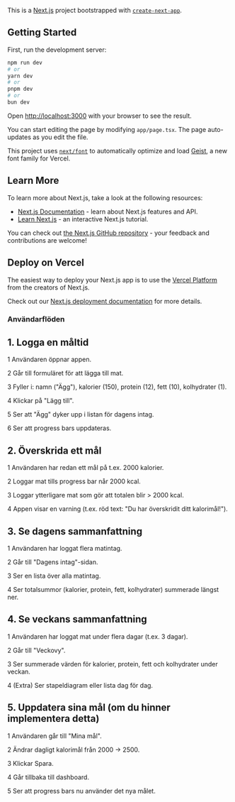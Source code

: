 This is a [Next.js](https://nextjs.org) project bootstrapped with [`create-next-app`](https://nextjs.org/docs/app/api-reference/cli/create-next-app).

## Getting Started

First, run the development server:

```bash
npm run dev
# or
yarn dev
# or
pnpm dev
# or
bun dev
```

Open [http://localhost:3000](http://localhost:3000) with your browser to see the result.

You can start editing the page by modifying `app/page.tsx`. The page auto-updates as you edit the file.

This project uses [`next/font`](https://nextjs.org/docs/app/building-your-application/optimizing/fonts) to automatically optimize and load [Geist](https://vercel.com/font), a new font family for Vercel.

## Learn More

To learn more about Next.js, take a look at the following resources:

- [Next.js Documentation](https://nextjs.org/docs) - learn about Next.js features and API.
- [Learn Next.js](https://nextjs.org/learn) - an interactive Next.js tutorial.

You can check out [the Next.js GitHub repository](https://github.com/vercel/next.js) - your feedback and contributions are welcome!

## Deploy on Vercel

The easiest way to deploy your Next.js app is to use the [Vercel Platform](https://vercel.com/new?utm_medium=default-template&filter=next.js&utm_source=create-next-app&utm_campaign=create-next-app-readme) from the creators of Next.js.

Check out our [Next.js deployment documentation](https://nextjs.org/docs/app/building-your-application/deploying) for more details.

### Användarflöden

## 1. Logga en måltid

1 Användaren öppnar appen.

2 Går till formuläret för att lägga till mat.

3 Fyller i: namn ("Ägg"), kalorier (150), protein (12), fett (10), kolhydrater (1).

4 Klickar på "Lägg till".

5 Ser att "Ägg" dyker upp i listan för dagens intag.

6 Ser att progress bars uppdateras.

## 2. Överskrida ett mål

1 Användaren har redan ett mål på t.ex. 2000 kalorier.

2 Loggar mat tills progress bar når 2000 kcal.

3 Loggar ytterligare mat som gör att totalen blir > 2000 kcal.

4 Appen visar en varning (t.ex. röd text: "Du har överskridit ditt kalorimål!").

## 3. Se dagens sammanfattning

1 Användaren har loggat flera matintag.

2 Går till "Dagens intag"-sidan.

3 Ser en lista över alla matintag.

4 Ser totalsummor (kalorier, protein, fett, kolhydrater) summerade längst ner.

## 4. Se veckans sammanfattning

1 Användaren har loggat mat under flera dagar (t.ex. 3 dagar).

2 Går till "Veckovy".

3 Ser summerade värden för kalorier, protein, fett och kolhydrater under veckan.

4 (Extra) Ser stapeldiagram eller lista dag för dag.

## 5. Uppdatera sina mål (om du hinner implementera detta)

1 Användaren går till "Mina mål".

2 Ändrar dagligt kalorimål från 2000 → 2500.

3 Klickar Spara.

4 Går tillbaka till dashboard.

5 Ser att progress bars nu använder det nya målet.
